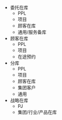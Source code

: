- 委托在库
	- PPL
	- 项目
	- 顾客在库
	- 通用/服务备库
- 顾客在库
	- PPL
	- 项目
	- 在途预约
- 分库
	- PPL
	- 项目
	- 顾客在库
	- 集团客户
	- 通用
- 战略在库
	- PJ
	- 集团/行业/产品在库



